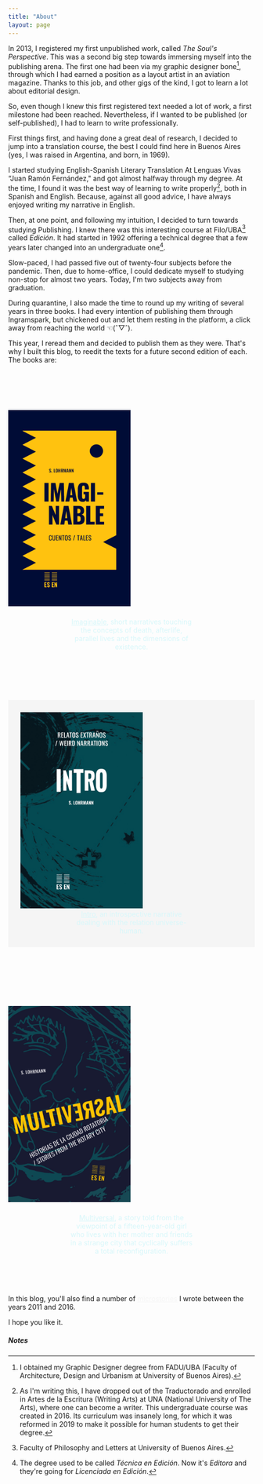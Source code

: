 ```yaml
---
title: "About"
layout: page
---
```


In 2013, I registered my first unpublished work, called *The Soul's Perspective*. This was a second big step towards immersing myself into the publishing arena. The first one had been via my graphic designer bone[^1], through which I had earned a position as a layout artist in an aviation magazine. Thanks to this job, and other gigs of the kind, I got to learn a lot about editorial design.

So, even though I knew this first registered text needed a lot of work, a first milestone had been reached. Nevertheless, if I wanted to be published (or self-published), I had to learn to write professionally. 

First things first, and having done a great deal of research, I decided to jump into a translation course, the best I could find here in Buenos Aires (yes, I was raised in Argentina, and born, in 1969).

I started studying English-Spanish Literary Translation At Lenguas Vivas “Juan Ramón Fernández," and got almost halfway through my degree. At the time, I found it was the best way of learning to write properly[^2], both in Spanish and English. Because, against all good advice, I have always enjoyed writing my narrative in English.

Then, at one point, and following my intuition, I decided to turn towards studying Publishing. I knew there was this interesting course at Filo/UBA[^4] called *Edición*. It had started in 1992 offering a technical degree that a few years later changed into an undergraduate one[^3]. 

Slow-paced, I had passed five out of twenty-four subjects before the pandemic. Then, due to home-office, I could dedicate myself to studying non-stop for almost two years. Today, I'm two subjects away from graduation.

During quarantine, I also made the time to round up my writing of several years in three books. I had every intention of publishing them through Ingramspark, but chickened out and let them resting in the platform, a click away from reaching the world ☜(ˆ▽ˆ).

This year, I reread them and decided to publish them as they were. That's why I built this blog, to reedit the texts for a future second edition of each. The books are:
<div style="margin:auto;">
 <div id="imaginable">
<img style="margin:80px auto 20px;" src="/assets/images/Imaginable%20-%20cover.jpg" alt="Imaginable" width="250">
<p style="max-width:18em; color:#d7f7fa; text-align:center; margin:auto;"><a style="color:#d7f7fa;" href="https://editorial.silvialohrmann.com/categories/#Imaginable">Imaginable</a>, short narratives touching the concepts of death, afterlife, parallel lives and the dimensions of existence.</p>
 </div>
 <div style="margin:100px auto 20px; padding:25px; background: whitesmoke;" id="intro">
<img src="/assets/images/Intro%20-%20cover.jpg" alt="Intro" width="250">
<p style="max-width:18em; color:#d7f7fa; text-align:center; margin:auto;"><a style="color:#d7f7fa;" href="https://editorial.silvialohrmann.com/categories/#Intro">Intro</a>, an introspective narrative dealing with the relation universe-human.</p>
 </div>
 <div id="multiversal">
<img style="margin:100px auto 20px;" src="/assets/images/Multiversal%20-%20cover.jpg" alt="Multiversal" width="250">
<p style="max-width:18em; color:#d7f7fa; text-align:center; margin:auto; margin-bottom:80px;"><a style="color:#d7f7fa;" href="https://editorial.silvialohrmann.com/categories/#Multiversal">Multiversal</a>, a story told from the viewpoint of a fifteen-year-old girl who lives with her mother and friends in a strange city that cyclically suffers a total reconfiguration.</p>
 </div>
 </div>
 <p>In this blog, you'll also find a number of <a style="color:whitesmoke;" href="https://editorial.silvialohrmann.com/categories/#Microstories">microstories</a> I wrote between the years 2011 and 2016.</p> 
 
<p>I hope you like it.</p>
<h5>Notes</h5>

[^1]:	I obtained my Graphic Designer degree from FADU/UBA (Faculty of Architecture, Design and Urbanism at University of Buenos Aires).

[^2]:	As I'm writing this, I have dropped out of the Traductorado and enrolled in Artes de la Escritura (Writing Arts) at UNA (National University of The Arts), where one can become a writer. This undergraduate course was created in 2016. Its curriculum was insanely long, for which it was reformed in 2019 to make it possible for human students to get their degree.

[^3]:	The degree used to be called *Técnica en Edición*. Now it's *Editora* and they're going for *Licenciada en Edición*. 
[^4]: Faculty of Philosophy and Letters at University of Buenos Aires.
